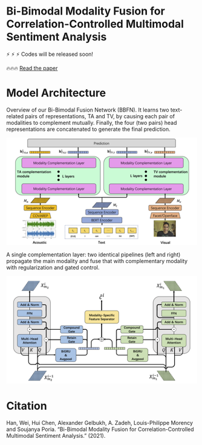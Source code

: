 # Bi-Bimodal Modality Fusion for Correlation-Controlled Multimodal Sentiment Analysis

:zap: :zap: :zap: Codes will be released soon!

:fire::fire::fire: [Read the paper](https://arxiv.org/abs/2107.13669)

# Model Architecture

Overview of our Bi-Bimodal Fusion Network (BBFN). It learns two text-related pairs of representations, TA and TV, by
causing each pair of modalities to complement mutually. Finally, the four (two pairs) head representations are concatenated
to generate the final prediction.

![Alt text](model2.png?raw=true "Model")

A single complementation layer: two identical pipelines (left and right) propagate the main modality and fuse that
with complementary modality with regularization and gated control.

![Alt text](singlelayer.png?raw=true "Model")

# Citation

Han, Wei, Hui Chen, Alexander Gelbukh, A. Zadeh, Louis-Philippe Morency and Soujanya Poria. “Bi-Bimodal Modality Fusion for Correlation-Controlled Multimodal Sentiment Analysis.” (2021).
